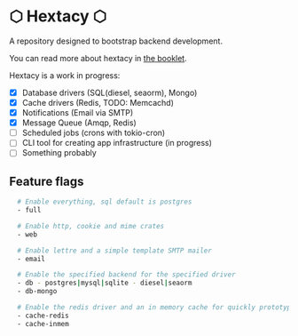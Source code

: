 # **⬡ Hextacy ⬡**

A repository designed to bootstrap backend development.

You can read more about hextacy in [the booklet](https://biblius.github.io/hextacy/).

Hextacy is a work in progress:

- [x] Database drivers (SQL(diesel, seaorm), Mongo)
- [x] Cache drivers (Redis, TODO: Memcachd)
- [x] Notifications (Email via SMTP)
- [x] Message Queue (Amqp, Redis)
- [ ] Scheduled jobs (crons with tokio-cron)
- [ ] CLI tool for creating app infrastructure (in progress)
- [ ] Something probably

## **Feature flags**

```bash
  # Enable everything, sql default is postgres
  - full

  # Enable http, cookie and mime crates
  - web

  # Enable lettre and a simple template SMTP mailer
  - email

  # Enable the specified backend for the specified driver
  - db - postgres|mysql|sqlite - diesel|seaorm
  - db-mongo

  # Enable the redis driver and an in memory cache for quickly prototyping
  - cache-redis
  - cache-inmem
```
